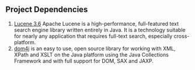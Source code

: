 ## Project Dependencies

1. [Lucene 3.6](http://lucene.apache.org/core/) Apache Lucene is a high-performance, full-featured text search engine library written entirely in Java. It is a technology suitable for nearly any application that requires full-text search, especially cross-platform.
2. [dom4j](http://dom4j.sourceforge.net/) is an easy to use, open source library for working with XML, XPath and XSLT on the Java platform using the Java Collections Framework and with full support for DOM, SAX and JAXP.
